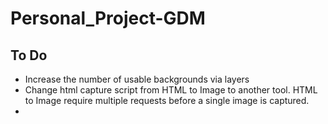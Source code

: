 # Personal_Project-GDM

## To Do
- Increase the number of usable backgrounds via layers
- Change html capture script from HTML to Image to another tool. HTML to Image require multiple requests before a single image is captured. 
- 
